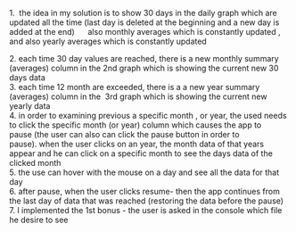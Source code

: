 1.  the idea in my solution is to show 30 days in the daily graph which are updated all the time (last day is deleted at the beginning and a new day is added at the end)
     also monthly averages which is constantly updated , and also yearly averages which is constantly updated
     
2. each time 30 day values are reached, there is a new monthly summary (averages) column in the 2nd graph which is showing the current new 30 days data\
3. each time 12 month are exceeded, there is a a new year summary (averages) column in the  3rd graph which is showing the current new yearly data\
4. in order to examining previous a specific month , or year, the used needs to click the specific month (or year) column which causes the app to pause (the user can also can click the pause button in order to pause). when the user clicks on an year, the month data of that years appear and he can click on a specific month to see the days data of the clicked month\
5. the use can hover with the mouse on a day and see all the data for that day  
6. after pause, when the user clicks resume- then the app continues from the last day of data that was reached (restoring the data before the pause)\
7. I implemented the 1st bonus - the user is asked in the console which file he desire to see
